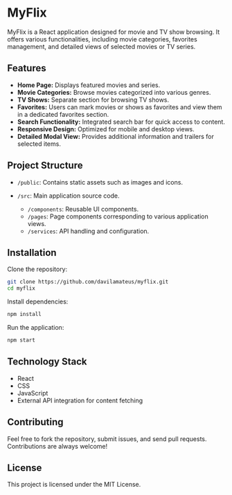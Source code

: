 # MyFlix

MyFlix is a React application designed for movie and TV show browsing. It offers various functionalities, including movie categories, favorites management, and detailed views of selected movies or TV series.

## Features

* **Home Page:** Displays featured movies and series.
* **Movie Categories:** Browse movies categorized into various genres.
* **TV Shows:** Separate section for browsing TV shows.
* **Favorites:** Users can mark movies or shows as favorites and view them in a dedicated favorites section.
* **Search Functionality:** Integrated search bar for quick access to content.
* **Responsive Design:** Optimized for mobile and desktop views.
* **Detailed Modal View:** Provides additional information and trailers for selected items.

## Project Structure

* `/public`: Contains static assets such as images and icons.
* `/src`: Main application source code.

  * `/components`: Reusable UI components.
  * `/pages`: Page components corresponding to various application views.
  * `/services`: API handling and configuration.

## Installation

Clone the repository:

```sh
git clone https://github.com/davilamateus/myflix.git
cd myflix
```

Install dependencies:

```sh
npm install
```

Run the application:

```sh
npm start
```

## Technology Stack

* React
* CSS
* JavaScript
* External API integration for content fetching

## Contributing

Feel free to fork the repository, submit issues, and send pull requests. Contributions are always welcome!

## License

This project is licensed under the MIT License.
